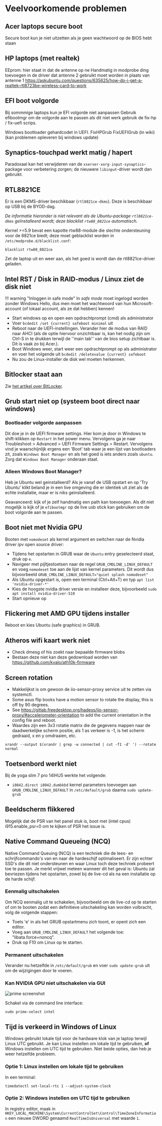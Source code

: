 # Veelvoorkomende problemen

## Acer laptops secure boot
Secure boot kun je niet uitzetten als je geen wachtwoord op de BIOS hebt staan

## HP laptops (met realtek)
EEprom: hier staat in dat de antenne op ne
Handmatig in modprobe ding toevoegen in de driver dat antenne 2 gebruikt moet worden in plaats van antenne 1 https://askubuntu.com/questions/635625/how-do-i-get-a-realtek-rtl8723be-wireless-card-to-work

## EFI boot volgorde
Bij sommmige laptops kun je EFI volgorde niet aanpassen
Gebruik efibootmgr om de volgorde aan te passen als dit niet werk gebruik de fix-hp / fix-uefi scrips.

Windows bootloader gehardcodet in UEFI.
FixHPGrub FixUEFIGrub (in wiki)
(kan problemen opleveren bij windows update)

## Synaptics-touchpad werkt matig / hapert
Paradoxaal kan het verwijderen van de `xserver-xorg-input-synaptics`-package voor verbetering zorgen; de nieuwere `libinput`-driver wordt dan gebruikt.

## RTL8821CE
Er is een DKMS-driver beschikbaar (`rtl8821ce-dkms`). Deze is beschikbaar op USB bij de BYOD-dag.

*De informatie hieronder is niet relevant als de Ubuntu-package `rtl8821ce-dkms` geïnstalleerd wordt; deze blacklist `rtw88_8821ce` automatisch.*

Kernel >=5.9 bevat een kapotte rtw88-module die slechte ondersteuning voor de 8821ce biedt; deze moet geblacklist worden in `/etc/modprobe.d/blacklist.conf`:
```
blacklist rtw88_8821ce
```

Zet de laptop uit en weer aan, als het goed is wordt dan de rtl8821ce-driver geladen.

## Intel RST / Disk in RAID-modus / Linux ziet de disk niet

!!! warning "Inloggen in safe mode"
    In *safe mode* moet ingelogd worden zonder Windows Hello, dus men moet het wachtwoord van hun Microsoft-account (of lokaal account, als ze dat hebben) kennen!

* Start windows op en open een opdrachtprompt (cmd) als administrator
* Voer `bcdedit /set {current} safeboot minimal` uit
* Reboot naar de UEFI-instellingen. Verander hier de modus van RAID naar AHCI (als de optie hiervoor onzichtbaar is, kan het nodig zijn om Ctrl-S in te drukken terwijl de ''main tab'' van de bios setup zichtbaar is. Dit is vaak zo bij Acer.).
* Boot Windows weer, start weer een opdrachtprompt op als administrator en voer het volgende uit `bcdedit /deletevalue {current} safeboot`
* Nu zou de Linux-installer de disk wel moeten herkennen.

## Bitlocker staat aan
Zie [het artikel over BitLocker](./bitlocker.md).

## Grub start niet op (systeem boot direct naar windows)

### Bootloader volgorde aanpassen

Dit doe je in de UEFI firmware settings. Hier kom je door in Windows te shift-klikken op `Restart` in het power menu. Vervolgens ga je naar Troubleshoot > Advanced > UEFI Firmware Settings > Restart. Vervolgens vind je waarschijnlijk ergens een 'Boot' tab waar je een lijst van bootloaders zit, zoals `Windows Boot Manager` en als het goed is iets anders zoals `ubuntu`. Zorg dat `Windows Boot Manager` onderaan staat.

### Alleen Windows Boot Manager?

Heb je Ubuntu wel geinstalleerd? Als je vanaf de USB opstart en op 'Try Ubuntu' klikt beland je in een live omgeving die er identiek uit ziet als de echte installatie, maar er is niks geinstalleerd.

Geavanceerd: kijk of je zelf handmatig een path kan toevoegen. Als dit niet mogelijk is kijk of je <code>efibootmgr</code> op de live usb stick kan gebruiken om de boot volgorde aan te passen.

## Boot niet met Nvidia GPU
Booten met `nomodeset` als kernel argument en switchen naar de Nvidia driver ipv open source driver:

* Tijdens het opstarten in GRUB waar de <code>Ubuntu</code> entry geselecteerd staat, druk op <code>e</code>.
* Navigeer met pijltjestoetsen naar de regel <code>GRUB_CMDLINE_LINUX_DEFAULT</code> en voeg <code>nomodeset</code> toe aan de lijst van kernel parameters. Dit wordt dus bijvoorbeeld <code>GRUB_CMDLINE_LINUX_DEFAULT="quiet splash nomodeset"</code>
* Als Ubuntu opgestart is, open een terminal (Ctrl+Alt+T) en typ `apt list 'nvidia-driver-*'`
* Kies de hoogste nvidia driver versie en installeer deze, bijvoorbeeld `sudo apt install nvidia-driver-510`
* Start opnieuw op

## Flickering met AMD GPU tijdens installer
Reboot en kies Ubuntu (safe graphics) in GRUB.

## Atheros wifi kaart werk niet
* Check dmesg of his zoekt naar bepaalde firmware blobs
* Bestaan deze niet kan deze gedownload worden van https://github.com/kvalo/ath10k-firmware

## Screen rotation
* Makkelijkst is om gewoon de iio-sensor-proxy service uit te zetten via systemctl.
* Some asus flip books have a motion sensor to rotate the display, this is off by 90 degrees.
* See https://gitlab.freedesktop.org/hadess/iio-sensor-proxy/#accelerometer-orientation to add the current orientation in the config file and reboot.
* Waardes zijn een 3x3 rotatie matrix die de gegevens mappen naar de daadwerkelijke scherm positie, als 1 as verkeer is -1, is het scherm gedraaid, x en y omdraaien, etc.

`xrandr --output $(xrandr | grep -w connected | cut -f1 -d' ') --rotate normal`

## Toetsenbord werkt niet
Bij de yoga slim 7 pro 14IHU5 werkte het volgende:

* `i8042.direct i8042.dumbkbd` kernel parameters toevoegen aan `GRUB_CMDLINE_LINUX_DEFAULT` in `/etc/default/grub` daarna `sudo update-grub`

## Beeldscherm flikkered

Mogelijk dat de PSR van het panel stuk is, boot met (intel cpus) i915.enable_psr=0 om te kijken of PSR het issue is.

## Native Command Queueing (NCQ)

Native Command Queuing (NCQ) is een techniek die de lees- en schrijfcommando's van en naar de hardeschijf optimaliseert. Er zijn echter SSD's die dit niet ondersteunen en waar Linux toch deze techniek probeert toe te passen. Je merkt vrijwel meteen wanneer dit het geval is: Ubuntu zal bevriezen tijdens het opstarten, zowel bij de live-cd als na een installatie op de harde schijf.

### Eenmalig uitschakelen

Om NCQ eenmalig uit te schakelen, bijvoorbeeld om de live-cd op te starten of om te booten
zodat een definitieve uitschakeling kan worden volbracht, volg de volgende stappen:

* Toets 'e' in als het GRUB opstartmenu zich toont, er opent zich een editor.
* Voeg aan `GRUB_CMDLINE_LINUX_DEFAULT` het volgende toe: "libata.force=noncq".
* Druk op F10 om Linux op te starten.

### Permanent uitschakelen

Verander nu hetzelfde in `/etc/default/grub` en voer `sudo update-grub` uit om de wijzigingen door te voeren.

### Kan NVIDIA GPU niet uitschakelen via GUI

![prime screenshot](../../assets/prime-intel-disabled.png)

Schakel via de command line interface:
```
sudo prime-select intel
```

## Tijd is verkeerd in Windows of Linux

Windows gebruikt lokale tijd voor de hardware klok van je laptop terwijl Linux UTC gebruikt. Je kan Linux instellen om lokale tijd te gebruiken, **of** Windows instellen om UTC tijd te gebruiken. Niet beide opties, dan heb je weer hetzelfde probleem.

### Optie 1: Linux instellen om lokale tijd te gebruiken

In een terminal:
```
timedatectl set-local-rtc 1 --adjust-system-clock
```

### Optie 2: Windows instellen om UTC tijd te gebruiken

In registry editor, maak in `HKEY_LOCAL_MACHINE\System\CurrentControlSet\Control\TimeZoneInformation` een nieuwe DWORD genaamd `RealTimeIsUniversal` met waarde `1`.
